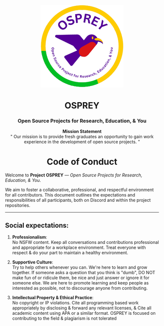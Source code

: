 <div align="center">

<a href="https://github.com/almsam/OSPREY">
  <img src="OSPREY logo.png" alt="Logo" width="270" height="270">
</a>

<h1 align="center">OSPREY</h1>
<h3 align="center">Open Source Projects for Research, Education, & You</h3>

<p align="center">
  <strong>Mission Statement</strong><br>
  " Our mission is to provide fresh graduates an opportunity to gain work experience in the development of open source projects. "

</p>

<h1 align="center">Code of Conduct</h1>

</div>

Welcome to **Project OSPREY** — *Open Source Projects for Research, Education, & You*.

We aim to foster a collaborative, professional, and respectful environment for all contributors. This document outlines the expectations and responsibilities of all participants, both on Discord and within the project repositories.

---

## Social expectations:

1. **Professionalism**:  
   No NSFW content. Keep all conversations and contributions professional and appropriate for a workplace environment. Treat everyone with respect & do your part to maintain a healthy environment.

2. **Supportive Culture**:  
   Try to help others whenever you can. We're here to learn and grow together. If someone asks a question that you think is "dumb", DO NOT make fun of or ridicule them, be nice and just answer or ignore it for someone else. We are here to promote learning and keep people as interested as possible, not to discourage anyone from contributing.

3. **Intellectual Property & Ethical Practice**:  
   No copyright or IP violations. Cite all programming based work appropriately by disclosing & forward any relevant licenses, & Cite all academic content using APA or a similar format. OSPREY is focused on contributing to the field & plagiarism is not tolerated
